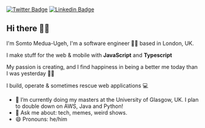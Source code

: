 [![Twitter Badge](https://img.shields.io/badge/-@UgehSomto-1ca0f1?style=flat-square&labelColor=1ca0f1&logo=twitter&logoColor=white&link=https://twitter.com/ugehsomto)](https://twitter.com/ugehsomto) [![Linkedin Badge](https://img.shields.io/badge/-@SomtoUgeh-blue?style=flat-square&logo=Linkedin&logoColor=white&link=https://www.linkedin.com/in/somtochukwu-medua-ugeh-bb9378129/)](https://www.linkedin.com/in/somtochukwu-medua-ugeh-bb9378129/)

## Hi there 👋🏾 
I'm Somto Medua-Ugeh, I'm a software engineer 👨‍💻 based in London, UK.

I make stuff for the web & mobile with <b>JavaScript</b> and <b>Typescript</b>

My passion is creating, and I find happiness in being a better me today than I was yesterday 🙏🏾 

I build, operate & sometimes rescue web applications 💻

- 🌱  I’m currently doing my masters at the University of Glasgow, UK. I plan to double down on AWS, Java and Python!
- 💬  Ask me about: tech, memes, weird shows.
- 😄  Pronouns: he/him
